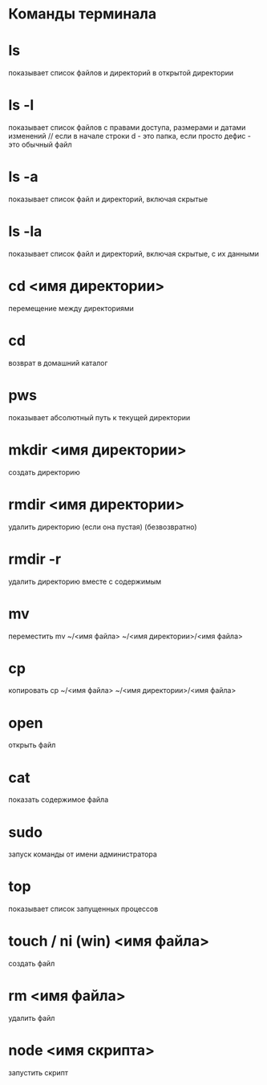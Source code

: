 # Команды терминала

# ls
показывает список файлов и директорий в открытой директории

# ls -l
показывает список файлов с правами доступа, размерами и датами изменений
// если в начале строки d - это папка, если просто дефис - это обычный файл

# ls -a
показывает список файл и директорий, включая скрытые

# ls -la
показывает список файл и директорий, включая скрытые, с их данными

# cd <имя директории>
перемещение между директориями

# cd
возврат в домашний каталог

# pws
показывает абсолютный путь к текущей директории

# mkdir <имя директории>
создать директорию

# rmdir <имя директории>
удалить директорию (если она пустая) (безвозвратно)

# rmdir -r
удалить директорию вместе с содержимым

# mv
переместить
	mv ~/<имя файла> ~/<имя директории>/<имя файла>
	
# cp
копировать
	cp ~/<имя файла> ~/<имя директории>/<имя файла>
		
# open
открыть файл

# cat
показать содержимое файла

# sudo
запуск команды от имени администратора

# top
показывает список запущенных процессов

# touch / ni (win) <имя файла>
создать файл

# rm <имя файла>
удалить файл

# node <имя скрипта> 
запустить скрипт
